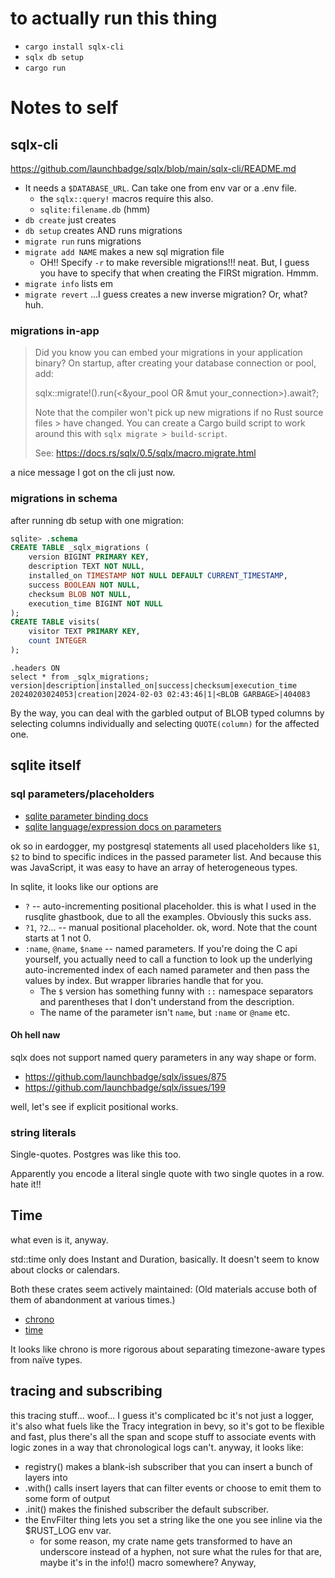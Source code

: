 # to actually run this thing

- `cargo install sqlx-cli`
- `sqlx db setup`
- `cargo run`

# Notes to self

## sqlx-cli

<https://github.com/launchbadge/sqlx/blob/main/sqlx-cli/README.md>

- It needs a `$DATABASE_URL`. Can take one from env var or a .env file.
    - the `sqlx::query!` macros require this also.
    - `sqlite:filename.db` (hmm)
- `db create` just creates
- `db setup` creates AND runs migrations
- `migrate run` runs migrations
- `migrate add NAME` makes a new sql migration file
    - OH!! Specify `-r` to make reversible migrations!!! neat. But, I guess you have to specify that when creating the FIRSt migration. Hmmm.
- `migrate info` lists em
- `migrate revert` ...I guess creates a new inverse migration? Or, what? huh.

### migrations in-app

> Did you know you can embed your migrations in your application binary?
> On startup, after creating your database connection or pool, add:
>
> sqlx::migrate!().run(<&your_pool OR &mut your_connection>).await?;
>
> Note that the compiler won't pick up new migrations if no Rust source files > have changed.
> You can create a Cargo build script to work around this with `sqlx migrate > build-script`.
>
> See: https://docs.rs/sqlx/0.5/sqlx/macro.migrate.html

a nice message I got on the cli just now.

### migrations in schema

after running db setup with one migration:

```sql
sqlite> .schema
CREATE TABLE _sqlx_migrations (
    version BIGINT PRIMARY KEY,
    description TEXT NOT NULL,
    installed_on TIMESTAMP NOT NULL DEFAULT CURRENT_TIMESTAMP,
    success BOOLEAN NOT NULL,
    checksum BLOB NOT NULL,
    execution_time BIGINT NOT NULL
);
CREATE TABLE visits(
    visitor TEXT PRIMARY KEY,
    count INTEGER
);
```

```
.headers ON
select * from _sqlx_migrations;
version|description|installed_on|success|checksum|execution_time
20240203024053|creation|2024-02-03 02:43:46|1|<BLOB GARBAGE>|404083
```

By the way, you can deal with the garbled output of BLOB typed columns by selecting columns individually and selecting `QUOTE(column)` for the affected one.

## sqlite itself

### sql parameters/placeholders

- [sqlite parameter binding docs](https://sqlite.org/c3ref/bind_blob.html)
- [sqlite language/expression docs on parameters](https://sqlite.org/lang_expr.html#varparam)

ok so in eardogger, my postgresql statements all used placeholders like `$1`, `$2` to bind to specific indices in the passed parameter list. And because this was JavaScript, it was easy to have an array of heterogeneous types.

In sqlite, it looks like our options are

- `?` -- auto-incrementing positional placeholder. this is what I used in the rusqlite ghastbook, due to all the examples. Obviously this sucks ass.
- `?1`, `?2`... -- manual positional placeholder. ok, word. Note that the count starts at 1 not 0.
- `:name`, `@name`, `$name` -- named parameters. If you're doing the C api yourself, you actually need to call a function to look up the underlying auto-incremented index of each named parameter and then pass the values by index. But wrapper libraries handle that for you.
    - The `$` version has something funny with `::` namespace separators and parentheses that I don't understand from the description.
    - The name of the parameter isn't `name`, but `:name` or `@name` etc.

#### Oh hell naw

sqlx does not support named query parameters in any way shape or form.

- <https://github.com/launchbadge/sqlx/issues/875>
- <https://github.com/launchbadge/sqlx/issues/199>

well, let's see if explicit positional works.

### string literals

Single-quotes. Postgres was like this too.

Apparently you encode a literal single quote with two single quotes in a row. hate it!!

## Time

what even is it, anyway.

std::time only does Instant and Duration, basically. It doesn't seem to know about clocks or calendars.

Both these crates seem actively maintained: (Old materials accuse both of them of abandonment at various times.)

- [chrono](https://github.com/chronotope/chrono)
- [time](https://github.com/time-rs/time)

It looks like chrono is more rigorous about separating timezone-aware types from naïve types.

## tracing and subscribing

this tracing stuff... woof... I guess it's complicated bc it's not just a logger, it's also what fuels like the Tracy integration in bevy, so it's got to be flexible and fast, plus there's all the span and scope stuff to associate events with logic zones in a way that chronological logs can't. anyway, it looks like:

- registry() makes a blank-ish subscriber that you can insert a bunch of layers into
- .with() calls insert layers that can filter events or choose to emit them to some form of output
- .init() makes the finished subscriber the default subscriber.
- the EnvFilter thing lets you set a string like the one you see inline via the $RUST_LOG env var.
    - for some reason, my crate name gets transformed to have an underscore instead of a hyphen, not sure what the rules for that are, maybe it's in the info!() macro somewhere? Anyway,
